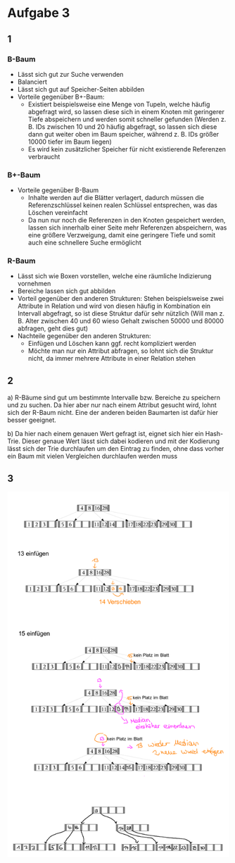 # Aufgabe 3
## 1
### B-Baum
- Lässt sich gut zur Suche verwenden
- Balanciert
- Lässt sich gut auf Speicher-Seiten abbilden
- Vorteile gegenüber B+-Baum:
  - Existiert beispielsweise eine Menge von Tupeln, welche häufig abgefragt wird, so lassen diese sich in einem Knoten mit geringerer Tiefe abspeichern und werden somit schneller gefunden (Werden z. B. IDs zwischen 10 und 20 häufig abgefragt, so lassen sich diese dann gut weiter oben im Baum speicher, während z. B. IDs größer 10000 tiefer im Baum liegen)
  - Es wird kein zusätzlicher Speicher für nicht existierende Referenzen verbraucht

### B+-Baum
- Vorteile gegenüber B-Baum
  - Inhalte werden auf die Blätter verlagert, dadurch müssen die Referenzschlüssel keinen realen Schlüssel entsprechen, was das Löschen vereinfacht
  - Da nun nur noch die Referenzen in den Knoten gespeichert werden, lassen sich innerhalb einer Seite mehr Referenzen abspeichern, was eine größere Verzweigung, damit eine geringere Tiefe und somit auch eine schnellere Suche ermöglicht

### R-Baum
- Lässt sich wie Boxen vorstellen, welche eine räumliche Indizierung vornehmen
- Bereiche lassen sich gut abbilden
- Vorteil gegenüber den anderen Strukturen: Stehen beispielsweise zwei Attribute in Relation und wird von diesen häufig in Kombination ein Intervall abgefragt, so ist diese Struktur dafür sehr nützlich (Will man z. B. Alter zwischen 40 und 60 wieso Gehalt zwischen 50000 und 80000 abfragen, geht dies gut)
- Nachteile gegenüber den anderen Strukturen:
  - Einfügen und Löschen kann ggf. recht kompliziert werden
  - Möchte man nur ein Attribut abfragen, so lohnt sich die Struktur nicht, da immer mehrere Attribute in einer Relation stehen

## 2
a)  R-Bäume sind gut um bestimmte Intervalle bzw. Bereiche zu speichern und zu suchen. Da hier aber nur nach einem Attribut gesucht wird, lohnt sich der R-Baum nicht. Eine der anderen beiden Baumarten ist dafür hier besser geeignet.

b)  Da hier nach einem genauen Wert gefragt ist, eignet sich hier ein Hash-Trie. Dieser genaue Wert lässt sich dabei kodieren und mit der Kodierung lässt sich der Trie durchlaufen um den Eintrag zu finden, ohne dass vorher ein Baum mit vielen Vergleichen durchlaufen werden muss

## 3
<!-- ![picture 1](_resources/8eda74475215920fdbbf11351b2dd54ff29f96761b7f2aca939f1dbfeb27f696.png) -->

![picture 2](_resources/6cacf3af74a777d02cc1ea4bc3c27e5321ccdf02d9051d012340b6fc0729e01d.png)  
